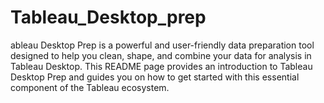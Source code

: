 # Tableau_Desktop_prep
ableau Desktop Prep is a powerful and user-friendly data preparation tool designed to help you clean, shape, and combine your data for analysis in Tableau Desktop. This README page provides an introduction to Tableau Desktop Prep and guides you on how to get started with this essential component of the Tableau ecosystem.
